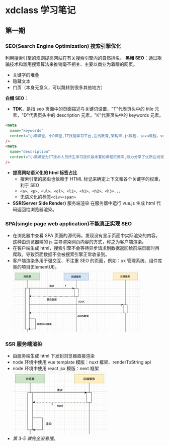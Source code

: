 # xdclass 学习笔记

## 第一期

### SEO(Search Engine Optimization) 搜索引擎优化

利用搜索引擎的规则提高网站在有关搜索引擎内的自然排名。
**黑帽 SEO**：通过欺骗技术和滥用搜索算法来推销毫不相关、主要以商业为着眼的网页。

- 关键字的堆叠
- 隐藏文本
- 门页（本身无意义，可以跳转到很多其他地方）

**白帽 SEO**：

- **TDK**，是指 seo 页面中的页面描述与关键词设置，"T"代表页头中的 title 元素，"D"代表页头中的 description 元素，"K"代表页头中的 keywords 元素。

```html
<meta
  name="keywords"
  content="小滴课堂，小D课堂,IT技能学习平台,在线教育,架构师,js教程，java教程，vue3教程，springboot教程，springcloud教程，vue教程，java开发，网页开发，html教程，微服务教程"
/>
<meta
  name="description"
  content="小滴课堂为IT技术人员终生学习提供最丰富的课程资源库,倾力分享了优质在线视频课程,几乎覆盖了IT技术的各个领域:java、js、vue、springboot、springcloud，涵盖前端、后端、运维、大数据、人工智能等，帮助每个渴望成长的IT技术工程师技能提升，学有所成！"
/>
```

- **提高网站语义化的 html 标签占比**
  - 搜索引擎的爬虫也依赖于 HTML 标记来确定上下文和各个关键字的权重，利于 SEO
  - `<a>、<p>、<ul>、<ol>、<li>、<h1>、<h2>、<h3>...`
  - 无语义化的标签`<div><span>`
- **SSR(Server Side Render)** 服务端渲染
  在服务器中运行 vue.js 生成 html 代码返回给浏览器渲染。

### SPA(single page web application)不能真正实现 SEO

- 在浏览器中查看 SPA 页面的源代码，发现没有显示页面中实际渲染的内容。这种由浏览器端的 js 主导渲染网页内容的方式，称之为客户端渲染。
- 在客户端生成 html，搜索引擎不会等待异步请求到数据返回给前端页面时再爬取。导致页面数据不会被搜索引擎正常收录到。
- 客户端渲染多用于强交互、不注重 SEO 的页面，例如：xx 管理系统、组件库类的项目(ElementUI)。
  <img src=2023-10-09-22-39-02.png style="zoom:40%;" />

### SSR 服务端渲染

- 由服务端生成 html 下发到浏览器直接渲染
- node 环境中使用 vue template 模版：nuxt 框架、renderToString api
- node 环境中使用 react jsx 模版：next 框架
  <img src=2023-10-09-22-52-04.png style="height:200px;width:300px;" />
- _第 3-5 课完全没看懂_。

[//]: # (Great notes. I've already learned a lot.)
